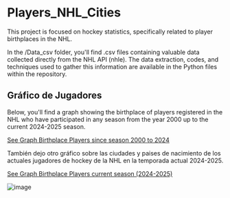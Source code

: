 # Players_NHL_Cities

This project is focused on hockey statistics, specifically related to player birthplaces in the NHL.

In the /Data_csv folder, you'll find .csv files containing valuable data collected directly from the NHL API (nhle). The data extraction, codes, and techniques used to gather this information are available in the Python files within the repository.

## Gráfico de Jugadores
Below, you'll find a graph showing the birthplace of players registered in the NHL who have participated in any season from the year 2000 up to the current 2024-2025 season.

[See Graph Birthplace Players since season 2000 to 2024](https://fcolper.github.io/Players_NHL_Cities/Players_20002024_WorldMaps.html)

También dejo otro gráfico sobre las ciudades y paises de nacimiento de los actuales jugadores de hockey de la NHL en la temporada actual 2024-2025.

[See Graph Birthplace Players current season (2024-2025)](https://fcolper.github.io/Players_NHL_Cities/Players_20242025_WorldMaps.html)

![image](https://github.com/user-attachments/assets/ae3bd996-c5ba-435d-ac41-76372ebfa5ae)
